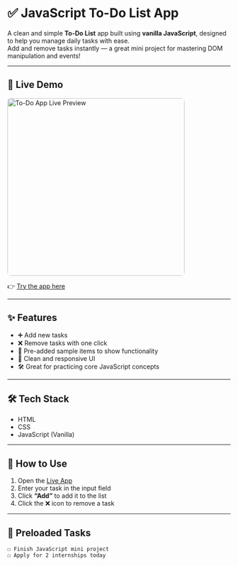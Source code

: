 # ✅ JavaScript To-Do List App

A clean and simple **To-Do List** app built using **vanilla JavaScript**, designed to help you manage daily tasks with ease.  
Add and remove tasks instantly — a great mini project for mastering DOM manipulation and events!

---

## 🔗 Live Demo

<a href="https://mrunalinipachpute.github.io/todo-js-app/" target="_blank">
  <img src="https://api.microlink.io/?url=https://mrunalinipachpute.github.io/todo-js-app/&screenshot=true&meta=false&embed=screenshot.url" alt="To-Do App Live Preview" style="height:400px; border-radius:8px;" />
</a>

👉 [Try the app here](https://mrunalinipachpute.github.io/todo-js-app/)

---

## ✨ Features

- ➕ Add new tasks
- ❌ Remove tasks with one click
- 🧾 Pre-added sample items to show functionality
- 🎯 Clean and responsive UI
- 🛠️ Great for practicing core JavaScript concepts

---

## 🛠️ Tech Stack

- HTML
- CSS
- JavaScript (Vanilla)

---

## 📝 How to Use

1. Open the [Live App](https://mrunalinipachpute.github.io/todo-js-app/)
2. Enter your task in the input field
3. Click **“Add”** to add it to the list
4. Click the ❌ icon to remove a task

---

## 📌 Preloaded Tasks

```text
☐ Finish JavaScript mini project  
☐ Apply for 2 internships today
